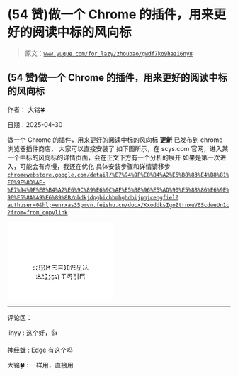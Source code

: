 # (54 赞)做一个 Chrome 的插件，用来更好的阅读中标的风向标

> 原文：[`www.yuque.com/for_lazy/zhoubao/gwdf7ko9hazi6ny8`](https://www.yuque.com/for_lazy/zhoubao/gwdf7ko9hazi6ny8)

## (54 赞)做一个 Chrome 的插件，用来更好的阅读中标的风向标

作者： 大铭🍀

日期：2025-04-30

做一个 Chrome 的插件，用来更好的阅读中标的风向标 **更新** 已发布到 chrome 浏览器插件商店， 大家可以直接安装了 如下图所示，在
scys.com 官网，进入某一个中标的风向标的详情页面，会在正文下方有一个分析的展开 如果是第一次进入，可能会有点慢，我还在优化 具体安装步骤和详情请移步 [`chromewebstore.google.com/detail/%E7%94%9F%E8%B4%A2%E5%B8%83%E4%B8%81%F0%9F%8D%AE-%E7%94%9F%E8%B4%A2%E6%9C%89%E6%9C%AF%E5%B8%96%E5%AD%90%E5%88%86%E6%9E%90%E5%8A%A9%E6%89%8B/nbdkjdpgbichhmhghdbijpgjceggfiel?authuser=0&hl;=en`](https://chromewebstore.google.com/detail/%E7%94%9F%E8%B4%A2%E5%B8%83%E4%B8%81%F0%9F%8D%AE-%E7%94%9F%E8%B4%A2%E6%9C%89%E6%9C%AF%E5%B8%96%E5%AD%90%E5%88%86%E6%9E%90%E5%8A%A9%E6%89%8B/nbdkjdpgbichhmhghdbijpgjceggfiel?authuser=0&hl;=en)[`rxas35pmvn.feishu.cn/docx/KxoddksIgoZtrnxuV6ScdweUn1c?from=from_copylink`](https://rxas35pmvn.feishu.cn/docx/KxoddksIgoZtrnxuV6ScdweUn1c?from=from_copylink)

![](img/c89728bb26c30b4ed67a7624e8e961f7.png "None")

* * *

评论区：

linyy : 这个好，👍

神经蛙 : Edge 有这个吗

大铭🍀 : 一样用，直接用